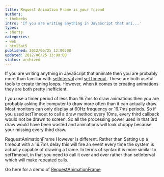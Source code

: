 ```yaml
---
title: Request Animation Frame is your friend
authors:
- thebeebs
intro: 'If you are writing anything in JavaScript that ani...'
types:
- shorts
categories:
- web
- html5at5
published: 2012/06/25 12:00:00
updated: 2012/06/25 13:00:00
status: archived
---
```


If you are writing anything in JavaScript that animate then you are probably more than familiar with [setInterval](http://www.w3schools.com/js/js_timing.asp) and [setTimeout](http://www.w3schools.com/js/js_timing.asp). These are both useful tools to create timing loops. However, when it comes to creating animations they are both pretty inefficient. <p>I you use a timer period of less than 16.7ms to draw animations then you are probably asking the computer to draw more often than it can actually draw. Most monitors can only display at 60Hz frequency or 16.7ms periods. So if you used setTimeout to call a draw method every 10ms, every third callback would not be drawn to screen. So all the processing power used in that 3rd draw would have been wasted and animations will look choppy because your missing every third draw.

RequestAnimationFrame However is different. Rather than Setting up a timeout with a 16.7ms delay this will fire an event every time the system is actually capable of drawing a frame. In terms of syntax it is more similar to setTimeout, in that you need to call it over and over rather than setInterval which will make repeated calls.

Go here for a demo of [RequestAnimationFrame](http://ie.microsoft.com/testdrive/Graphics/RequestAnimationFrame/Default.html#)
</p>